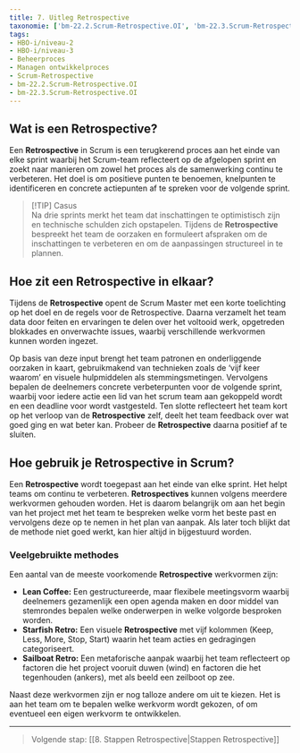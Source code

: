 ```yaml
---
title: 7. Uitleg Retrospective
taxonomie: ['bm-22.2.Scrum-Retrospective.OI', 'bm-22.3.Scrum-Retrospective.OI']
tags:
- HBO-i/niveau-2
- HBO-i/niveau-3
- Beheerproces
- Managen ontwikkelproces
- Scrum-Retrospective
- bm-22.2.Scrum-Retrospective.OI
- bm-22.3.Scrum-Retrospective.OI
---
```


## Wat is een Retrospective?
Een **Retrospective** in Scrum is een terugkerend proces aan het einde van elke sprint waarbij het Scrum-team reflecteert op de afgelopen sprint en zoekt naar manieren om zowel het proces als de samenwerking continu te verbeteren. Het doel is om positieve punten te benoemen, knelpunten te identificeren en concrete actiepunten af te spreken voor de volgende sprint.

> [!TIP] Casus  
> Na drie sprints merkt het team dat inschattingen te optimistisch zijn en technische schulden zich opstapelen. Tijdens de **Retrospective** bespreekt het team de oorzaken en formuleert afspraken om de inschattingen te verbeteren en om de aanpassingen structureel in te plannen.

## Hoe zit een Retrospective in elkaar?
Tijdens de **Retrospective** opent de Scrum Master met een korte toelichting op het doel en de regels voor de Retrospective. Daarna verzamelt het team data door feiten en ervaringen te delen over het voltooid werk, opgetreden blokkades en onverwachte issues, waarbij verschillende  werkvormen kunnen worden ingezet. 

Op basis van deze input brengt het team patronen en onderliggende oorzaken in kaart, gebruikmakend van technieken zoals de ‘vijf keer waarom’ en visuele hulpmiddelen als stemmingsmetingen. Vervolgens bepalen de deelnemers concrete verbeterpunten voor de volgende sprint, waarbij voor iedere actie een lid van het scrum team aan gekoppeld wordt en een deadline voor wordt vastgesteld. Ten slotte reflecteert het team kort op het verloop van de **Retrospective** zelf, deelt het team feedback over wat goed ging en wat beter kan. Probeer de **Retrospective** daarna positief af te sluiten.

## Hoe gebruik je Retrospective in Scrum?
Een **Retrospective** wordt toegepast aan het einde van elke sprint. Het helpt teams om continu te verbeteren. **Retrospectives** kunnen volgens meerdere werkvormen gehouden worden. Het is daarom belangrijk om aan het begin van het project met het team te bespreken welke vorm het beste past en vervolgens deze op te nemen in het plan van aanpak. Als later toch blijkt dat de methode niet goed werkt, kan hier altijd in bijgestuurd worden.

### Veelgebruikte methodes
Een aantal van de meeste voorkomende **Retrospective** werkvormen zijn:
- **Lean Coffee:** Een gestructureerde, maar flexibele meetingsvorm waarbij deelnemers gezamenlijk een open agenda maken en door middel van stemrondes bepalen welke onderwerpen in welke volgorde besproken worden.
- **Starfish Retro:** Een visuele **Retrospective** met vijf kolommen (Keep, Less, More, Stop, Start) waarin het team acties en gedragingen categoriseert.
- **Sailboat Retro:** Een metaforische aanpak waarbij het team reflecteert op factoren die het project vooruit duwen (wind) en factoren die het tegenhouden (ankers), met als beeld een zeilboot op zee.

Naast deze werkvormen zijn er nog talloze andere om uit te kiezen. Het is aan het team om te bepalen welke werkvorm wordt gekozen, of om eventueel een eigen werkvorm te ontwikkelen.

---

> Volgende stap: [[8. Stappen Retrospective|Stappen Retrospective]]
